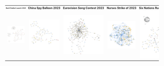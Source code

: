 <table>
  <tr>
    <th style="white-space: nowrap; width: 900px; text-align: left;font-size: 5px;">Bard Chatbot Launch 2023</th>
    <th style="white-space: nowrap; width: 900px; text-align: left;font-size: 9px;">China Spy Balloon 2023</th>
    <th style="white-space: nowrap; width: 900px; text-align: left;font-size: 9px;">Eurovision Song Contest 2023</th>
    <th style="white-space: nowrap; width: 900px; text-align: left;font-size: 9px;">Nurses Strike of 2023</th>
    <th style="white-space: nowrap; width: 900px; text-align: left;font-size: 9px;">Six Nations Rugby Tournament 2023</th>
  </tr>
  <tr>
    <td><img src="images/bard.png" width="900"></td>
    <td><img src="images/ChinaSpyBalloon.png" width="900"></td>
    <td><img src="images/Eurovision.png" width="900"></td>
    <td><img src="images/NursesStrike.png" width="900"></td>
    <td><img src="images/SixNations.png" width="900"></td>
  </tr>
</table>
